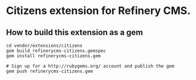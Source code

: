 # Citizens extension for Refinery CMS.

## How to build this extension as a gem

    cd vendor/extensions/citizens
    gem build refinerycms-citizens.gemspec
    gem install refinerycms-citizens.gem

    # Sign up for a http://rubygems.org/ account and publish the gem
    gem push refinerycms-citizens.gem
